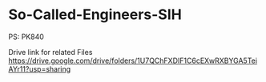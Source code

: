 # So-Called-Engineers-SIH
PS: PK840

Drive link for related Files
https://drive.google.com/drive/folders/1U7QChFXDIF1C6cEXwRXBYGA5TeiAYr11?usp=sharing

